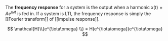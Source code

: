 The **frequency response** for a system is the output when a harmonic $x(t) = A e^{\iota \omega t}$ is fed in. If a system is LTI, the frequency response is simply the [[Fourier transform]] of [[impulse response]].

$$
\mathcal{H}\\{e^{\iota\omega} \\} = H(e^{\iota\omega})e^{\iota\omega}
$$